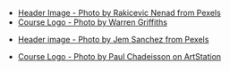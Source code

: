 
- [Header Image - Photo by Rakicevic Nenad from Pexels](https://www.pexels.com/photo/silhouette-of-person-holding-glass-mason-jar-1274260/)
- [Course Logo - Photo by Warren Griffiths](https://pixabay.com/photos/sunset-sky-clouds-nature-landscape-7760143/)


<!-- While completing her Physics degree, Danya realized she loved building things with code, and entered the BCS program. On the side, she fueled her passion for education by teaching piano, ballet, and Ukrainian Folk Dance. Combining all of her skills, Danya now has a job in Ed Tech, and has a side job (this course) in Tech Ed. As an Engineering Manager at D2L, Danya continues to be a champion for learning by hosting demos, volunteering at tech events, and convincing others to join her in building cool things. -->

<!-- Ian was destined to cure Ebola, until Grade 11 biology class introduced him to Charlie Darwin, and set him on a confusing path to study Evolution and Ecology at SFU(BSc) and Carleton(MSc). Though he loved biology, Ian didn’t have the patience for the theoretical/academic life, and so he stopped his biology studies, and tried to get a job (for which he was mainly under- or over-qualified for). Finally, Ian found his way to LifeLabs, and realized that he wanted a life with biology and tech combined. He then promptly moved back to BC, and bothered the BCS program until they let him in. Ian is currently a dormant biologist, learning how to be a software developer at D2L, and trying to help cool stuff happen (like this class). -->

<!-- Following a lengthy educational journey from electrical engineering to fashion design to business, Stephanie ultimately decided to return to her passion for programming after finally getting a BCom. Since graduating from the BCS program, Stephanie has honed her full-stack skills at startup PAI Health, Paybyphone, Rivian, and now Produce8. When she’s not working, she spends her time on one of her too many hobbies: drawing, baking, learning languages or gaming, to name a few. -->

- [Header image -  Photo by Jem Sanchez from Pexels](https://www.pexels.com/photo/city-lights-during-sunset-695798/)

- [Course Logo - Photo by Paul Chadeisson on ArtStation](https://www.artstation.com/artwork/48WOol)
